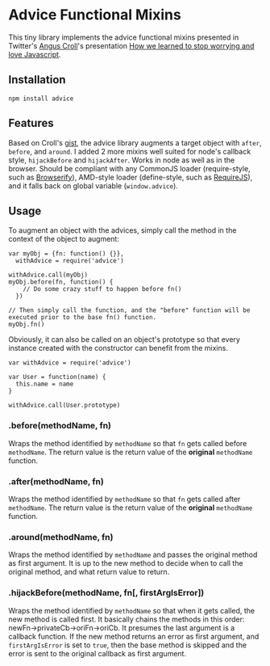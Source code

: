 # Advice Functional Mixins

This tiny library implements the advice functional mixins presented in Twitter's [Angus Croll][croll]'s presentation [How we learned to stop worrying and love Javascript][slides].

## Installation

`npm install advice`

## Features

Based on Croll's [gist][], the advice library augments a target object with `after`, `before`, and `around`. I added 2 more mixins well suited for node's callback style, `hijackBefore` and `hijackAfter`. Works in node as well as in the browser. Should be compliant with any CommonJS loader (require-style, such as [Browserify][]), AMD-style loader (define-style, such as [RequireJS][]), and it falls back on global variable (`window.advice`).

## Usage

To augment an object with the advices, simply call the method in the context of the object to augment:

    var myObj = {fn: function() {}},
      withAdvice = require('advice')

    withAdvice.call(myObj)
    myObj.before(fn, function() {
        // Do some crazy stuff to happen before fn()
      })

    // Then simply call the function, and the "before" function will be executed prior to the base fn() function.
    myObj.fn()

Obviously, it can also be called on an object's prototype so that every instance created with the constructor can benefit from the mixins.

    var withAdvice = require('advice')

    var User = function(name) {
      this.name = name
    }

    withAdvice.call(User.prototype)

### .before(methodName, fn)

Wraps the method identified by `methodName` so that `fn` gets called before `methodName`. The return value is the return value of the **original** `methodName` function.

### .after(methodName, fn)

Wraps the method identified by `methodName` so that `fn` gets called after `methodName`. The return value is the return value of the **original** `methodName` function.

### .around(methodName, fn)

Wraps the method identified by `methodName` and passes the original method as first argument. It is up to the new method to decide when to call the original method, and what return value to return.

### .hijackBefore(methodName, fn[, firstArgIsError])

Wraps the method identified by `methodName` so that when it gets called, the new method is called first. It basically chains the methods in this order: newFn->privateCb->oriFn->oriCb. It presumes the last argument is a callback function. If the new method returns an error as first argument, and `firstArgIsError` is set to `true`, then the base method is skipped and the error is sent to the original callback as first argument.

[croll]: https://github.com/angus-c/
[slides]: https://speakerdeck.com/u/anguscroll/p/how-we-learned-to-stop-worrying-and-love-javascript
[gist]: https://gist.github.com/2864853
[browserify]: https://github.com/substack/node-browserify
[requirejs]: http://requirejs.org/
